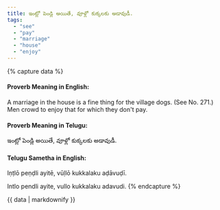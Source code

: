 ```yaml
---
title: ఇంట్లో పెండ్లి అయితే, వూళ్లో కుక్కలకు అడావుడీ.
tags:
  - "see"
  - "pay"
  - "marriage"
  - "house"
  - "enjoy"
---
```


{% capture data %}
#### Proverb Meaning in English:
A marriage in the house is a fine thing for the village dogs.
(See No. 271.)
Men crowd to enjoy that for which they don't pay.

#### Proverb Meaning in Telugu:
ఇంట్లో పెండ్లి అయితే, వూళ్లో కుక్కలకు అడావుడీ.

#### Telugu Sametha in English:
Iṇṭlō peṇḍli ayitē, vūḷlō kukkalaku aḍāvuḍī.

Intlo pendli ayite, vullo kukkalaku adavudi.
{% endcapture %}

{{ data | markdownify }}

